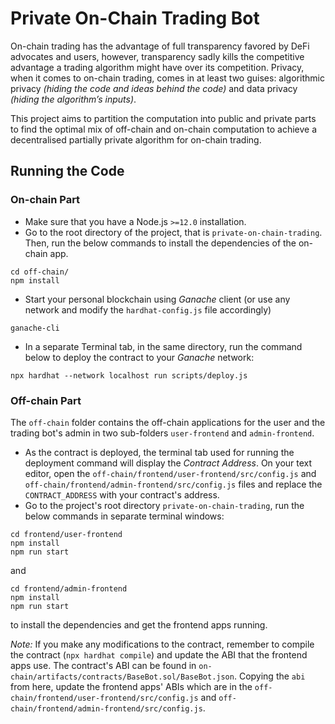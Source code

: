 # Private On-Chain Trading Bot

On-chain trading has the advantage of full transparency favored by DeFi advocates and users, however, transparency sadly kills the competitive advantage a trading algorithm might have over its competition. Privacy, when it comes to on-chain trading, comes in at least two guises: algorithmic privacy _(hiding the code and ideas behind the code)_ and data privacy _(hiding the algorithm’s inputs)_.

This project aims to partition the computation into public and private parts to find the optimal mix of off-chain and on-chain computation to achieve a decentralised partially private algorithm for on-chain trading.

## Running the Code

### On-chain Part

* Make sure that you have a Node.js `>=12.0` installation.
* Go to the root directory of the project, that is `private-on-chain-trading`. Then, run the below commands to install the dependencies of the on-chain app.
```
cd off-chain/
npm install
```
* Start your personal blockchain using *Ganache* client (or use any network and modify the `hardhat-config.js` file accordingly)
```
ganache-cli 
```
* In a separate Terminal tab, in the same directory, run the command below to deploy the contract to your *Ganache* network:
```
npx hardhat --network localhost run scripts/deploy.js
```
### Off-chain Part

The `off-chain` folder contains the off-chain applications for the user and the trading bot's admin in two sub-folders `user-frontend` and `admin-frontend`.

* As the contract is deployed, the terminal tab used for running the deployment command will display the *Contract Address*. On your text editor, open the `off-chain/frontend/user-frontend/src/config.js` and `off-chain/frontend/admin-frontend/src/config.js` files and replace the `CONTRACT_ADDRESS` with your contract's address.
* Go to the project's root directory `private-on-chain-trading`, run the below commands in separate terminal windows:
```
cd frontend/user-frontend
npm install
npm run start
```
and 
```
cd frontend/admin-frontend
npm install
npm run start
```
to install the dependencies and get the frontend apps running.

_*Note:*_ If you make any modifications to the contract, remember to compile the contract (`npx hardhat compile`) and update the ABI that the frontend apps use. The contract's ABI can be found in `on-chain/artifacts/contracts/BaseBot.sol/BaseBot.json`. Copying the `abi` from here, update the frontend apps' ABIs which are in the `off-chain/frontend/user-frontend/src/config.js` and `off-chain/frontend/admin-frontend/src/config.js`.
